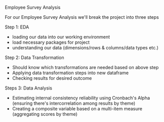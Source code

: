 Employee Survey Analysis

For our Employee Survey Analysis we'll break the project into three steps
 
 Step 1: EDA
  - loading our data into our working environment
  - load necessary packages for project
  - understanding our data (dimensions/rows & columns/data types etc.)
  
  
  Step 2: Data Transformation
  - Should know which transformations are needed based on above step
  - Applying data transformation steps into new dataframe
  - Checking results for desired outcome
  
  Steps 3: Data Analysis
  - Estimating internal consistency reliability using Cronbach's Alpha (ensuring there's intercorrelation among results by theme)
  - Creating a composite variable based on a multi-item measure (aggregating scores by theme)
